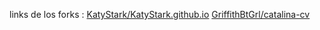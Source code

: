 links de los forks :
[KatyStark/KatyStark.github.io](https://github.com/FranciBW/KatyStark.github.io.git)
[GriffithBtGrl/catalina-cv
](https://github.com/FranciBW/catalina-cv.git)
